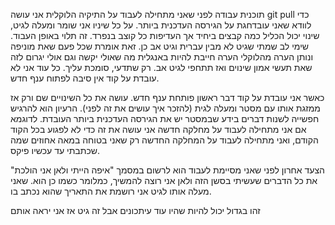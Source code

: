 תוכנית עבודה לפני שאני מתחילה לעבוד על התיקיה הלוקלית אני עושה git pull כדי לוודא שאני עובדחגת על הגירסה העדכנית ביותר. על כל שיניו אני שומר ומעלה לגיט, שינוי יכול הכליל כמה קבצים ביחיד אך העדיפות כל קוצב בנפרד. זה תלוי באופן העבוד. שימי לב שמתי שגיט לא מבין עברית וגיט אב כן. זאת אומרת שכל פעם שאת מוניפה ונותן הערה מהלוקלי הערה חייבת להיות באנגלית מה שאולי יקשה וגם אולי יגרום לזה שאת תעשי אמון שינוים ואז תתחפי לגיט אב. רק שתדעי, סומכת עליך. כל עוד אני לא עובדת על קוד אין סיבה לפתוח ענף חדש.

כאשר אני עובדת על קוד דבר ראשון פותחת ענף חדש. עושה את כל השינויים שם ורק אז ממזגת אותו עם מסטר ומעלה לגית (להזכר איך עושים את זה לפני). הרעיון הוא להרגיש חפשייה לשנות דברים בידע שבמסטר יש את הגירסה העדכנית ביותר העובדת. לדוגמא אם אני מתחילה לעבוד על מחלקה חדשה אני עושה את זה כדי לא לפגוע בכל הקוד הקודם, ואני מתחילה לעבוד על המחלקה החדשה רק שאני בטוחה במאה אחוזים שמה שכתבתי עד עכשיו פיקס.

הצעד אחרון לפני שאני מסיימת לעבוד הוא לרשום במסמך "איפה הייתי ולאן אני הולכת" את כל הדברים שעשיתי בסשן הזה ולאן אני רוצה להמשיך, כמלומר כשמו כן הוא. שאני מעלה אותו לגיט אני רושמת את התאריך שהוא נכתב בו.

זהו בגדול יכול להיות שהיו עוד עיתכונים אבל זה גיט אז אני יראה אותם

